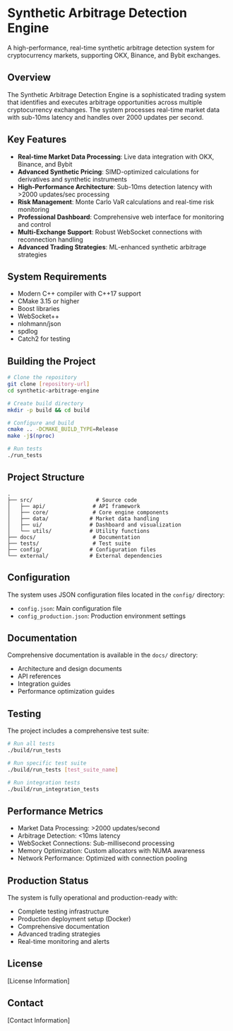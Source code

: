 # Synthetic Arbitrage Detection Engine

A high-performance, real-time synthetic arbitrage detection system for cryptocurrency markets, supporting OKX, Binance, and Bybit exchanges.

## Overview

The Synthetic Arbitrage Detection Engine is a sophisticated trading system that identifies and executes arbitrage opportunities across multiple cryptocurrency exchanges. The system processes real-time market data with sub-10ms latency and handles over 2000 updates per second.

## Key Features

- **Real-time Market Data Processing**: Live data integration with OKX, Binance, and Bybit
- **Advanced Synthetic Pricing**: SIMD-optimized calculations for derivatives and synthetic instruments
- **High-Performance Architecture**: Sub-10ms detection latency with >2000 updates/sec processing
- **Risk Management**: Monte Carlo VaR calculations and real-time risk monitoring
- **Professional Dashboard**: Comprehensive web interface for monitoring and control
- **Multi-Exchange Support**: Robust WebSocket connections with reconnection handling
- **Advanced Trading Strategies**: ML-enhanced synthetic arbitrage strategies

## System Requirements

- Modern C++ compiler with C++17 support
- CMake 3.15 or higher
- Boost libraries
- WebSocket++
- nlohmann/json
- spdlog
- Catch2 for testing

## Building the Project

```bash
# Clone the repository
git clone [repository-url]
cd synthetic-arbitrage-engine

# Create build directory
mkdir -p build && cd build

# Configure and build
cmake .. -DCMAKE_BUILD_TYPE=Release
make -j$(nproc)

# Run tests
./run_tests
```

## Project Structure

```
.
├── src/                    # Source code
│   ├── api/               # API framework
│   ├── core/              # Core engine components
│   ├── data/             # Market data handling
│   ├── ui/               # Dashboard and visualization
│   └── utils/            # Utility functions
├── docs/                  # Documentation
├── tests/                 # Test suite
├── config/               # Configuration files
└── external/             # External dependencies
```

## Configuration

The system uses JSON configuration files located in the `config/` directory:
- `config.json`: Main configuration file
- `config_production.json`: Production environment settings

## Documentation

Comprehensive documentation is available in the `docs/` directory:
- Architecture and design documents
- API references
- Integration guides
- Performance optimization guides

## Testing

The project includes a comprehensive test suite:
```bash
# Run all tests
./build/run_tests

# Run specific test suite
./build/run_tests [test_suite_name]

# Run integration tests
./build/run_integration_tests
```

## Performance Metrics

- Market Data Processing: >2000 updates/second
- Arbitrage Detection: <10ms latency
- WebSocket Connections: Sub-millisecond processing
- Memory Optimization: Custom allocators with NUMA awareness
- Network Performance: Optimized with connection pooling

## Production Status

The system is fully operational and production-ready with:
- Complete testing infrastructure
- Production deployment setup (Docker)
- Comprehensive documentation
- Advanced trading strategies
- Real-time monitoring and alerts

## License

[License Information]

## Contact

[Contact Information]
